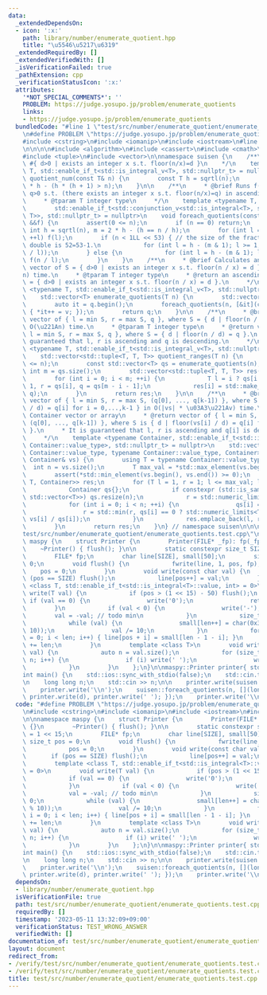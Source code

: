 ```yaml
---
data:
  _extendedDependsOn:
  - icon: ':x:'
    path: library/number/enumerate_quotient.hpp
    title: "\u5546\u5217\u6319"
  _extendedRequiredBy: []
  _extendedVerifiedWith: []
  _isVerificationFailed: true
  _pathExtension: cpp
  _verificationStatusIcon: ':x:'
  attributes:
    '*NOT_SPECIAL_COMMENTS*': ''
    PROBLEM: https://judge.yosupo.jp/problem/enumerate_quotients
    links:
    - https://judge.yosupo.jp/problem/enumerate_quotients
  bundledCode: "#line 1 \"test/src/number/enumerate_quotient/enumerate_quotients.test.cpp\"\
    \n#define PROBLEM \"https://judge.yosupo.jp/problem/enumerate_quotients\"\n\n\
    #include <cstring>\n#include <iomanip>\n#include <iostream>\n#line 1 \"library/number/enumerate_quotient.hpp\"\
    \n\n\n\n#include <algorithm>\n#include <cassert>\n#include <cmath>\n#include <limits>\n\
    #include <tuple>\n#include <vector>\n\nnamespace suisen {\n    /**\n     * @return\
    \ #{ d>0 | exists an integer x s.t. floor(n/x)=d }\n    */\n    template <typename\
    \ T, std::enable_if_t<std::is_integral_v<T>, std::nullptr_t> = nullptr>\n    T\
    \ quotient_num(const T& n) {\n        const T h = sqrtl(n);\n        return 2\
    \ * h - (h * (h + 1) > n);\n    }\n\n    /**\n     * @brief Runs f(q) for each\
    \ q>0 s.t. (there exists an integer x s.t. floor(n/x)=q) in ascending order.\n\
    \     * @tparam T integer type\n     */\n    template <typename T, typename Fun,\n\
    \        std::enable_if_t<std::conjunction_v<std::is_integral<T>, std::is_invocable<Fun,\
    \ T>>, std::nullptr_t> = nullptr>\n    void foreach_quotients(const T &n, Fun\
    \ &&f) {\n        assert(0 <= n);\n        if (n == 0) return;\n        const\
    \ int h = sqrtl(n), m = 2 * h - (h == n / h);\n        for (int l = 1; l <= h;\
    \ ++l) f(l);\n        if (n < 1LL << 53) { // the size of the fraction part of\
    \ double is 52=53-1.\n            for (int l = h - (m & 1); l >= 1; --l) f(static_cast<T>(static_cast<double>(n)\
    \ / l));\n        } else {\n            for (int l = h - (m & 1); l >= 1; --l)\
    \ f(n / l);\n        }\n    }\n    /**\n     * @brief Calculates an ascending\
    \ vector of S = { d>0 | exists an integer x s.t. floor(n / x) = d } in O(\u221A\
    n) time.\n     * @tparam T integer type\n     * @return an ascending vector S\
    \ = { d>0 | exists an integer x s.t. floor(n / x) = d }.\n     */\n    template\
    \ <typename T, std::enable_if_t<std::is_integral_v<T>, std::nullptr_t> = nullptr>\n\
    \    std::vector<T> enumerate_quotients(T n) {\n        std::vector<T> q(quotient_num(n));\n\
    \        auto it = q.begin();\n        foreach_quotients(n, [&it](const T& v)\
    \ { *it++ = v; });\n        return q;\n    }\n\n    /**\n     * @brief Calculates\
    \ vector of { l = min S, r = max S, q }, where S = { d | floor(n / d) = q } in\
    \ O(\u221An) time.\n     * @tparam T integer type\n     * @return vector of {\
    \ l = min S, r = max S, q }, where S = { d | floor(n / d) = q }.\n     * It is\
    \ guaranteed that l, r is ascending and q is descending.\n     */\n    template\
    \ <typename T, std::enable_if_t<std::is_integral_v<T>, std::nullptr_t> = nullptr>\n\
    \    std::vector<std::tuple<T, T, T>> quotient_ranges(T n) {\n        assert(0\
    \ <= n);\n        const std::vector<T> qs = enumerate_quotients(n);\n        const\
    \ int m = qs.size();\n        std::vector<std::tuple<T, T, T>> res(qs.size());\n\
    \        for (int i = 0; i < m; ++i) {\n            T l = i ? qs[i - 1] + 1 :\
    \ 1, r = qs[i], q = qs[m - i - 1];\n            res[i] = std::make_tuple(l, r,\
    \ q);\n        }\n        return res;\n    }\n\n    /**\n     * @brief Calculates\
    \ vector of { l = min S, r = max S, (q[0], ..., q[k-1]) }, where S = { d | floor(vs[i]\
    \ / d) = q[i] for i = 0,...,k-1 } in O(|vs| * \u03A3\u221Av) time.\n     * @tparam\
    \ Container vector or array\n     * @return vector of { l = min S, r = max S,\
    \ (q[0], ..., q[k-1]) }, where S is { d | floor(vs[i] / d) = q[i] for i = 0,...,k-1\
    \ }.\n     * It is guaranteed that l, r is ascending and q[i] is descending. \n\
    \     */\n    template <typename Container, std::enable_if_t<std::is_integral_v<typename\
    \ Container::value_type>, std::nullptr_t> = nullptr>\n    std::vector<std::tuple<typename\
    \ Container::value_type, typename Container::value_type, Container>> multiple_quotients_ranges(const\
    \ Container& vs) {\n        using T = typename Container::value_type;\n      \
    \  int n = vs.size();\n        T max_val = *std::max_element(vs.begin(), vs.end());\n\
    \        assert(*std::min_element(vs.begin(), vs.end()) >= 0);\n        std::vector<std::tuple<T,\
    \ T, Container>> res;\n        for (T l = 1, r = 1; l <= max_val; l = r + 1) {\n\
    \            Container qs{};\n            if constexpr (std::is_same_v<Container,\
    \ std::vector<T>>) qs.resize(n);\n            r = std::numeric_limits<T>::max();\n\
    \            for (int i = 0; i < n; ++i) {\n                qs[i] = vs[i] / l;\n\
    \                r = std::min(r, qs[i] == 0 ? std::numeric_limits<T>::max() :\
    \ vs[i] / qs[i]);\n            }\n            res.emplace_back(l, r, std::move(qs));\n\
    \        }\n        return res;\n    }\n} // namespace suisen\n\n\n\n#line 7 \"\
    test/src/number/enumerate_quotient/enumerate_quotients.test.cpp\"\n\nnamespace\
    \ maspy {\n    struct Printer {\n        Printer(FILE* _fp): fp(_fp) {}\n    \
    \    ~Printer() { flush(); }\n\n        static constexpr size_t SIZE = 1 << 15;\n\
    \        FILE* fp;\n        char line[SIZE], small[50];\n        size_t pos =\
    \ 0;\n        void flush() {\n            fwrite(line, 1, pos, fp);\n        \
    \    pos = 0;\n        }\n        void write(const char val) {\n            if\
    \ (pos == SIZE) flush();\n            line[pos++] = val;\n        }\n        template\
    \ <class T, std::enable_if_t<std::is_integral<T>::value, int> = 0>\n        void\
    \ write(T val) {\n            if (pos > (1 << 15) - 50) flush();\n           \
    \ if (val == 0) {\n                write('0');\n                return;\n    \
    \        }\n            if (val < 0) {\n                write('-');\n        \
    \        val = -val; // todo min\n            }\n            size_t len = 0;\n\
    \            while (val) {\n                small[len++] = char(0x30 | (val %\
    \ 10));\n                val /= 10;\n            }\n            for (size_t i\
    \ = 0; i < len; i++) { line[pos + i] = small[len - 1 - i]; }\n            pos\
    \ += len;\n        }\n        template <class T>\n        void write(const std::vector<T>\
    \ val) {\n            auto n = val.size();\n            for (size_t i = 0; i <\
    \ n; i++) {\n                if (i) write(' ');\n                write(val[i]);\n\
    \            }\n        }\n    };\n}\n\nmaspy::Printer printer{ stdout };\n\n\
    int main() {\n    std::ios::sync_with_stdio(false);\n    std::cin.tie(nullptr);\n\
    \n    long long n;\n    std::cin >> n;\n\n    printer.write(suisen::quotient_num(n));\n\
    \    printer.write('\\n');\n    suisen::foreach_quotients(n, [](long long d) {\
    \ printer.write(d), printer.write(' '); });\n    printer.write('\\n');\n}\n"
  code: "#define PROBLEM \"https://judge.yosupo.jp/problem/enumerate_quotients\"\n\
    \n#include <cstring>\n#include <iomanip>\n#include <iostream>\n#include \"library/number/enumerate_quotient.hpp\"\
    \n\nnamespace maspy {\n    struct Printer {\n        Printer(FILE* _fp): fp(_fp)\
    \ {}\n        ~Printer() { flush(); }\n\n        static constexpr size_t SIZE\
    \ = 1 << 15;\n        FILE* fp;\n        char line[SIZE], small[50];\n       \
    \ size_t pos = 0;\n        void flush() {\n            fwrite(line, 1, pos, fp);\n\
    \            pos = 0;\n        }\n        void write(const char val) {\n     \
    \       if (pos == SIZE) flush();\n            line[pos++] = val;\n        }\n\
    \        template <class T, std::enable_if_t<std::is_integral<T>::value, int>\
    \ = 0>\n        void write(T val) {\n            if (pos > (1 << 15) - 50) flush();\n\
    \            if (val == 0) {\n                write('0');\n                return;\n\
    \            }\n            if (val < 0) {\n                write('-');\n    \
    \            val = -val; // todo min\n            }\n            size_t len =\
    \ 0;\n            while (val) {\n                small[len++] = char(0x30 | (val\
    \ % 10));\n                val /= 10;\n            }\n            for (size_t\
    \ i = 0; i < len; i++) { line[pos + i] = small[len - 1 - i]; }\n            pos\
    \ += len;\n        }\n        template <class T>\n        void write(const std::vector<T>\
    \ val) {\n            auto n = val.size();\n            for (size_t i = 0; i <\
    \ n; i++) {\n                if (i) write(' ');\n                write(val[i]);\n\
    \            }\n        }\n    };\n}\n\nmaspy::Printer printer{ stdout };\n\n\
    int main() {\n    std::ios::sync_with_stdio(false);\n    std::cin.tie(nullptr);\n\
    \n    long long n;\n    std::cin >> n;\n\n    printer.write(suisen::quotient_num(n));\n\
    \    printer.write('\\n');\n    suisen::foreach_quotients(n, [](long long d) {\
    \ printer.write(d), printer.write(' '); });\n    printer.write('\\n');\n}"
  dependsOn:
  - library/number/enumerate_quotient.hpp
  isVerificationFile: true
  path: test/src/number/enumerate_quotient/enumerate_quotients.test.cpp
  requiredBy: []
  timestamp: '2023-05-11 13:32:09+09:00'
  verificationStatus: TEST_WRONG_ANSWER
  verifiedWith: []
documentation_of: test/src/number/enumerate_quotient/enumerate_quotients.test.cpp
layout: document
redirect_from:
- /verify/test/src/number/enumerate_quotient/enumerate_quotients.test.cpp
- /verify/test/src/number/enumerate_quotient/enumerate_quotients.test.cpp.html
title: test/src/number/enumerate_quotient/enumerate_quotients.test.cpp
---
```

